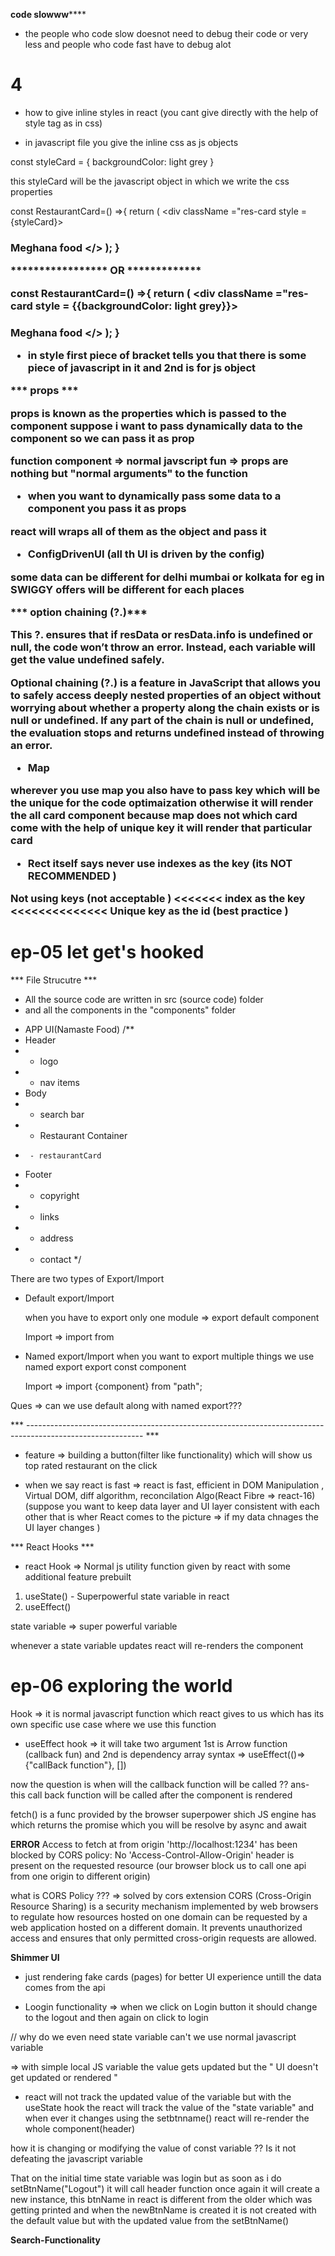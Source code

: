 ********code slowww************
- the people who code slow doesnot need to debug their code or very less and people who code fast have to debug alot



# 4

* how to give inline styles in react (you cant give directly with the help of style tag as in css)

-  in javascript file you give the inline css as js objects

const styleCard = {
    backgroundColor: light grey
}

this styleCard will be the javascript object in which we write the css properties

const RestaurantCard=() =>{
    return (
        <div className ="res-card  style = {styleCard}>
        <h3> Meghana food </>
        </div>
    );
}


*****************   OR   *************

const RestaurantCard=() =>{
    return (
        <div className ="res-card  style = {{backgroundColor: light grey}}>  
        <h3> Meghana food </>
        </div>
    );
}

- in style first piece of bracket tells you that there is some piece of javascript in it and 2nd is for js object 


*** props ***

props is known as the properties which is passed to the component 
suppose i want to pass dynamically data to the component so we can pass it as prop

function component => normal javscript fun => props are nothing but "normal arguments" to the function


- when you want to dynamically pass some data to a component you pass it as props 

react will wraps all of them as the object and pass it 


* ConfigDrivenUI  (all th UI is driven by the config)

some data can be different for delhi mumbai or kolkata for eg in SWIGGY offers will be different for each places 




*** option chaining (?.)***

This ?. ensures that if resData or resData.info is undefined or null, the code won’t throw an error. Instead, each variable will get the value undefined safely.

Optional chaining (?.) is a feature in JavaScript that allows you to safely access deeply nested properties of an object without worrying about whether a property along the chain exists or is null or undefined. If any part of the chain is null or undefined, the evaluation stops and returns undefined instead of throwing an error.


* Map

wherever you use map you also have to pass key which will be the  unique for the code optimaization otherwise it will render the all card component because map does not which card come with the help of unique key it will render that particular card

* Rect itself says never use indexes as the key  (its NOT RECOMMENDED )


Not using keys (not acceptable ) <<<<<<< index as the key <<<<<<<<<<<<<< Unique key as the id (best practice )



# ep-05 let get's hooked



*** File Strucutre ***
- All the source code are written in src (source code) folder 
- and all the components in the "components" folder 



* APP UI(Namaste Food)
/**
 * Header
 *  - logo
 *  - nav items
 * Body
 *  - search bar
 *  - Restaurant Container
 *      - restaurantCard
 * Footer
 *  - copyright
 *  - links
 *  - address
 *  - contact
 */



There are two types of Export/Import
 - Default export/Import
 
    when you have to export only one module => export default component

    Import => import <Componet name> from <path>


 - Named export/Import
    when you want to export multiple things we use named export 
        export const component

    Import => import {component} from "path";
        

Ques => can we use default along with named export???

*** -----------------------------------------------------------------------------------------------------------  *** 

* feature => building a button(filter like functionality) which will show us top rated restaurant on the click 


* when we say react is fast => react is fast, efficient in DOM Manipulation , Virtual DOM, diff algorithm, reconcilation Algo(React Fibre => react-16) (suppose you want to keep data layer and UI layer consistent with each other that is wher React comes to the picture => if my data chnages the UI layer changes )


*** React Hooks ***

- react Hook => Normal js utility function given by react with some additional feature prebuilt 

1. useState() - Superpowerful state variable in react 
2. useEffect()

state variable => super powerful variable 

whenever a state variable updates react will re-renders the component 



# ep-06 exploring the world 

Hook => it is normal javascript function which react gives to us which has its own specific use case where we use this function 

* useEffect hook => it will take two argument 1st is Arrow function (callback fun) and 2nd is dependency array
syntax => useEffect(()=>{"callBack function"}, []) 

now the question is when will the callback function will be called ??
ans- this call back function will be called after the component is rendered

fetch() is a func provided by the browser superpower shich JS engine has which returns the promise which you will be resolve by async and await 

**ERROR** Access to fetch at from origin 'http://localhost:1234' has been blocked by CORS policy: No 'Access-Control-Allow-Origin' header is present on the requested resource (our browser block us to call one api from one origin to different origin)


what is CORS Policy ??? => solved by cors extension 
CORS (Cross-Origin Resource Sharing) is a security mechanism implemented by web browsers to regulate how resources hosted on one domain can be requested by a web application hosted on a different domain. It prevents unauthorized access and ensures that only permitted cross-origin requests are allowed.




**Shimmer UI**
- just rendering fake cards (pages) for better UI experience untill the data comes from the api


* Loogin functionality => when we click on Login button it should change to the logout and then again on click to login 

// why do we even need state variable can't we use normal javascript variable 


=> with simple local JS variable the value gets updated but the " UI doesn't get updated or rendered " 

- react will not track the updated value of the variable but with the useState hook the react will track the value of the "state variable" and when ever it changes using the setbtnname() react will re-render the whole component(header)  

how it is changing or modifying  the value of const variable ?? Is it not defeating the javascript variable 

That on the initial time state variable was login but as soon as i do setBtnName("Logout") it will call header function once again it will create a new instance, this btnName in react is different from the older which was getting printed and when the newBtnName is created it is not created with the default value but with the updated value from the setBtnName()


**Search-Functionality**


